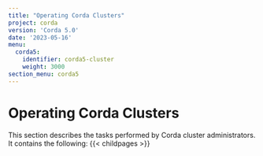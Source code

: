 ```yaml
---
title: "Operating Corda Clusters"
project: corda
version: 'Corda 5.0'
date: '2023-05-16'
menu:
  corda5:
    identifier: corda5-cluster
    weight: 3000
section_menu: corda5
---
```

# Operating Corda Clusters
This section describes the tasks performed by Corda cluster administrators. It contains the following:
{{< childpages >}}
